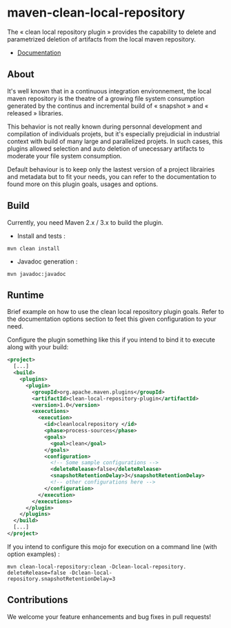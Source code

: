 maven-clean-local-repository
============================

The « clean local repository plugin » provides the capability to delete and parametrized deletion of
artifacts from the local maven repository.

* [Documentation](https://github.com/Finaxys/maven-clean-local-repository/tree/master/docs/clean-local-repository-plugin.pdf)

## About

It's well known that in a continuous integration environnement, the local maven repository is the theatre
of a growing file system consumption generated by the continus and incremental build of « snapshot »
and « released » libraries.

This behavior is not really known during personnal development and compilation of individuals projets, but
it's especially prejudicial in industrial context with build of many large and parallelized projets. In such
cases, this plugins allowed selection and auto deletion of unecessary artifacts to moderate your file
system consumption.

Default behaviour is to keep only the lastest version of a project librairies and metadata but
to fit your needs, you can refer to the documentation to found more on this plugin goals, usages and options.

## Build

Currently, you need Maven 2.x / 3.x to build the plugin.

* Install and tests :

```
mvn clean install
```

* Javadoc generation :

```
mvn javadoc:javadoc
```

## Runtime

Brief example on how to use the clean local repository plugin goals. Refer to the documentation options section
to feet this given configuration to your need.

Configure the plugin something like this if you intend to bind it to execute along with your build:

```xml
<project>
  [...]
  <build>
    <plugins>
      <plugin>
        <groupId>org.apache.maven.plugins</groupId>
        <artifactId>clean-local-repository-plugin</artifactId>
        <version>1.0</version>
        <executions>
          <execution>
            <id>cleanlocalrepository </id>
            <phase>process-sources</phase>
            <goals>
              <goal>clean</goal>
            </goals>
            <configuration>
              <!-- Some sample configurations -->
              <deleteRelease>false</deleteRelease>
              <snapshotRetentionDelay>3</snapshotRetentionDelay>
              <!-- other configurations here -->
            </configuration>
          </execution>
        </executions>
      </plugin>
    </plugins>
  </build>
  [...]
</project>

````

If you intend to configure this mojo for execution on a command line (with option examples) :

```
mvn clean-local-repository:clean -Dclean-local-repository. deleteRelease=false -Dclean-local-
repository.snapshotRetentionDelay=3
```

## Contributions

We welcome your feature enhancements and bug fixes in pull requests!

